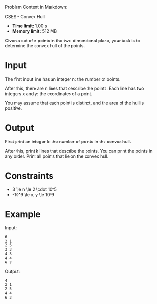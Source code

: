 Problem Content in Markdown:


CSES \- Convex Hull




* **Time limit:** 1\.00 s
* **Memory limit:** 512 MB




Given a set of n points in the two\-dimensional plane, your task is to determine the convex hull of the points.


Input
=====


The first input line has an integer n: the number of points.


After this, there are n lines that describe the points. Each line has two integers x and y: the coordinates of a point.


You may assume that each point is distinct, and the area of the hull is positive.


Output
======


First print an integer k: the number of points in the convex hull.


After this, print k lines that describe the points. You can print the points in any order. Print all points that lie on the convex hull.


Constraints
===========


* 3 \\le n \\le 2 \\cdot 10^5
* \-10^9 \\le x, y \\le 10^9


Example
=======


Input:



```
6
2 1
2 5
3 3
4 3
4 4
6 3

```

Output:



```
4
2 1
2 5
4 4
6 3

```
 
